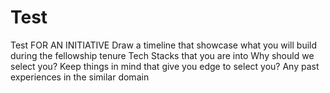 # Test
Test FOR AN INITIATIVE
Draw a timeline that showcase what you will build during the fellowship tenure
Tech Stacks that you are into
Why should we select you?
Keep things in mind that give you edge to select you?
Any past experiences in the similar domain
